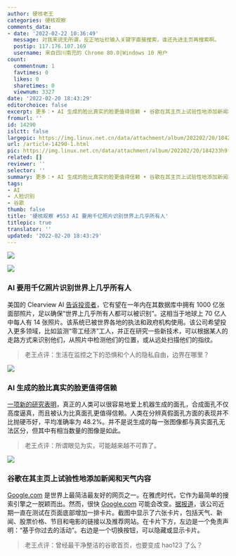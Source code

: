 ```yaml
---
author: 硬核老王
categories: 硬核观察
comments_data:
- date: '2022-02-22 10:36:49'
  message: 对我来说无所谓，反正地址栏输入关键字直接搜索，谁还先进主页再搜索啊。
  postip: 117.176.107.169
  username: 来自四川南充的 Chrome 80.0|Windows 10 用户
count:
  commentnum: 1
  favtimes: 0
  likes: 0
  sharetimes: 0
  viewnum: 3327
date: '2022-02-20 18:43:29'
editorchoice: false
excerpt: 更多：• AI 生成的脸比真实的脸更值得信赖 • 谷歌在其主页上试验性地添加新闻和天气内容
fromurl: ''
id: 14290
islctt: false
largepic: https://img.linux.net.cn/data/attachment/album/202202/20/184233h9fmw6oonnrf9pkp.jpg
url: /article-14290-1.html
pic: https://img.linux.net.cn/data/attachment/album/202202/20/184233h9fmw6oonnrf9pkp.jpg.thumb.jpg
related: []
reviewer: ''
selector: ''
summary: 更多：• AI 生成的脸比真实的脸更值得信赖 • 谷歌在其主页上试验性地添加新闻和天气内容
tags:
- AI
- 人脸识别
- 谷歌
thumb: false
title: '硬核观察 #553 AI 要用千亿照片识别世界上几乎所有人'
titlepic: true
translator: ''
updated: '2022-02-20 18:43:29'
---
```


![](/data/attachment/album/202202/20/184233h9fmw6oonnrf9pkp.jpg)


![](/data/attachment/album/202202/20/184245rqdp2g10gk1rkp60.jpg)


### AI 要用千亿照片识别世界上几乎所有人


美国的 Clearview AI [告诉投资者](https://www.msn.com/en-us/news/technology/facial-recognition-firm-clearview-ai-tells-investors-it-s-seeking-massive-expansion-beyond-law-enforcement/ar-AATWNqJ)，它有望在一年内在其数据库中拥有 1000 亿张面部照片，足以确保“世界上几乎所有人都可以被识别”。这相当于地球上 70 亿人中每人有 14 张照片。该系统已被世界各地的执法和政府机构使用。该公司希望投入更多领域，比如监测“零工经济”工人，并正在研究一些新技术，可以根据某人的走路方式来识别他们，从照片中检测他们的位置，或从远处扫描他们的指纹。



> 
> 老王点评：生活在监控之下的恐惧和个人的隐私自由，边界在哪里？
> 
> 
> 


![](/data/attachment/album/202202/20/184253ed9ai88lmmid4cvp.jpg)


### AI 生成的脸比真实的脸更值得信赖


[一项新的研究表明](https://www.scientificamerican.com/article/humans-find-ai-generated-faces-more-trustworthy-than-the-real-thing/)，真正的人类可以很容易地爱上机器生成的面孔，合成面孔不仅高度逼真，而且被认为比真面孔更值得信赖。人类在分辨真假面孔方面的表现并不比抛硬币好，平均准确率为 48.2%。并不是说生成的每一张图像都与真实面孔无法区分，但其中有相当数量的图像是如此。



> 
> 老王点评：所谓眼见为实，可能越来越不可靠了。
> 
> 
> 


![](/data/attachment/album/202202/20/184309w7td8qrt7z4r7z47.jpg)


### 谷歌在其主页上试验性地添加新闻和天气内容


[Google.com](http://google.com/) 是世界上最简洁最友好的网页之一。在雅虎时代，它作为最简单的搜索引擎之一脱颖而出。然而，很快 [Google.com](http://google.com/) 可能会改变。[据报道](https://9to5google.com/2022/02/16/google-search-widgets/)，该公司近期一直在测试在页面底部增加一排卡片。截图中显示了六张卡片，包括天气、新闻、股票价格、节目和电影的链接以及推荐网站。在卡片下方，左边是一个免责声明：“基于你过去的活动”。右边是一个切换按钮，可以隐藏或显示卡片。



> 
> 老王点评：曾经最干净整洁的谷歌首页，也要变成 hao123 了么？
> 
> 
>
